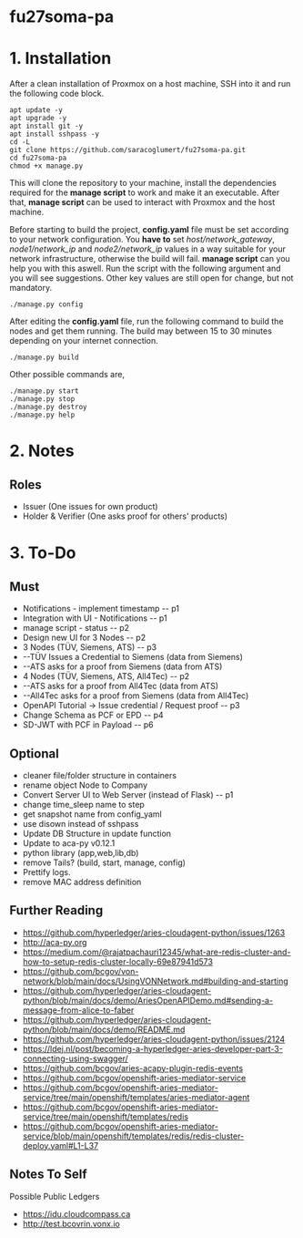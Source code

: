 # fu27soma-pa

# 1. Installation
After a clean installation of Proxmox on a host machine, SSH into it and run the following code block.

```
apt update -y
apt upgrade -y
apt install git -y
apt install sshpass -y
cd -L
git clone https://github.com/saracoglumert/fu27soma-pa.git
cd fu27soma-pa
chmod +x manage.py
```

This will clone the repository to your machine, install the dependencies required for the **manage script** to work and make it an executable. After that, **manage script** can be used to interact with Proxmox and the host machine.

Before starting to build the project, **config.yaml** file must be set according to your network configuration. You **have to** set *host/network_gateway*, *node1/network_ip* and *node2/network_ip* values in a way suitable for your network infrastructure, otherwise the build will fail. **manage script** can you help you with this aswell. Run the script with the following argument and you will see suggestions. Other key values are still open for change, but not mandatory.

```
./manage.py config
```

After editing the **config.yaml** file, run the following command to build the nodes and get them running. The build may between 15 to 30 minutes depending on your internet connection.
```
./manage.py build
```

Other possible commands are,
```
./manage.py start
./manage.py stop
./manage.py destroy
./manage.py help
```

# 2. Notes
## Roles
- Issuer (One issues for own product)
- Holder & Verifier (One asks proof for others' products)

# 3. To-Do

## Must
- Notifications - implement timestamp -- p1
- Integration with UI - Notifications -- p1
- manage script - status -- p2
- Design new UI for 3 Nodes -- p2
- 3 Nodes (TÜV, Siemens, ATS) -- p3
- --TÜV Issues a Credential to Siemens (data from Siemens)
- --ATS asks for a proof from Siemens (data from ATS)
- 4 Nodes (TÜV, Siemens, ATS, All4Tec) -- p2
- --ATS asks for a proof from All4Tec (data from ATS)
- --All4Tec asks for a proof from Siemens (data from All4Tec)
- OpenAPI Tutorial -> Issue credential / Request proof -- p3
- Change Schema as PCF or EPD -- p4
- SD-JWT with PCF in Payload -- p6

## Optional
- cleaner file/folder structure in containers
- rename object Node to Company
- Convert Server UI to Web Server (instead of Flask) -- p1
- change time_sleep name to step
- get snapshot name from config_yaml
- use disown instead of sshpass
- Update DB Structure in update function
- Update to aca-py v0.12.1
- python library (app,web,lib,db)
- remove Tails? (build, start, manage, config)
- Prettify logs.
- remove MAC address definition

## Further Reading
- https://github.com/hyperledger/aries-cloudagent-python/issues/1263
- http://aca-py.org
- https://medium.com/@rajatpachauri12345/what-are-redis-cluster-and-how-to-setup-redis-cluster-locally-69e87941d573
- https://github.com/bcgov/von-network/blob/main/docs/UsingVONNetwork.md#building-and-starting
- https://github.com/hyperledger/aries-cloudagent-python/blob/main/docs/demo/AriesOpenAPIDemo.md#sending-a-message-from-alice-to-faber
- https://github.com/hyperledger/aries-cloudagent-python/blob/main/docs/demo/README.md
- https://github.com/hyperledger/aries-cloudagent-python/issues/2124
- https://ldej.nl/post/becoming-a-hyperledger-aries-developer-part-3-connecting-using-swagger/
- https://github.com/bcgov/aries-acapy-plugin-redis-events
- https://github.com/bcgov/openshift-aries-mediator-service
- https://github.com/bcgov/openshift-aries-mediator-service/tree/main/openshift/templates/aries-mediator-agent
- https://github.com/bcgov/openshift-aries-mediator-service/tree/main/openshift/templates/redis
- https://github.com/bcgov/openshift-aries-mediator-service/blob/main/openshift/templates/redis/redis-cluster-deploy.yaml#L1-L37

## Notes To Self
Possible Public Ledgers
- https://idu.cloudcompass.ca
- http://test.bcovrin.vonx.io